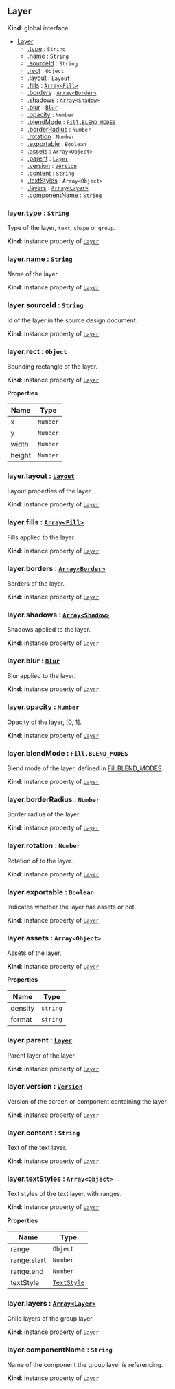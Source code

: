 ## Layer
**Kind**: global interface

<a name="Layer"></a>
* [Layer](#Layer)
    * [.type](#Layer+type) : <code>String</code>
    * [.name](#Layer+name) : <code>String</code>
    * [.sourceId](#Layer+sourceId) : <code>String</code>
    * [.rect](#Layer+rect) : <code>Object</code>
    * [.layout](#Layer+layout) : [<code>Layout</code>](layout.md)
    * [.fills](#Layer+fills) : [<code>Array&lt;Fill&gt;</code>](fill.md)
    * [.borders](#Layer+borders) : [<code>Array&lt;Border&gt;</code>](border.md)
    * [.shadows](#Layer+shadows) : [<code>Array&lt;Shadow&gt;</code>](shadow.md)
    * [.blur](#Layer+blur) : [<code>Blur</code>](blur.md)
    * [.opacity](#Layer+opacity) : <code>Number</code>
    * [.blendMode](#Layer+blendMode) : [<code>Fill.BLEND_MODES</code>](fill.md)
    * [.borderRadius](#Layer+borderRadius) : <code>Number</code>
    * [.rotation](#Layer+rotation) : <code>Number</code>
    * [.exportable](#Layer+exportable) : <code>Boolean</code>
    * [.assets](#Layer+assets) : <code>Array&lt;Object&gt;</code>
    * [.parent](#Layer+parent) : [<code>Layer</code>](#Layer)
    * [.version](#Layer+version) : [<code>Version</code>](version.md)
    * [.content](#Layer+content) : <code>String</code>
    * [.textStyles](#Layer+textStyles) : <code>Array&lt;Object&gt;</code>
    * [.layers](#Layer+layers) : [<code>Array&lt;Layer&gt;</code>](layer.md)
    * [.componentName](#Layer+componentName) : <code>String</code>

<a name="Layer+type"></a>
### layer.type : <code>String</code>
Type of the layer, `text`, `shape` or `group`.

**Kind**: instance property of [<code>Layer</code>](#Layer)

<a name="Layer+name"></a>
### layer.name : <code>String</code>
Name of the layer.

**Kind**: instance property of [<code>Layer</code>](#Layer)

<a name="Layer+sourceId"></a>
### layer.sourceId : <code>String</code>
Id of the layer in the source design document.

**Kind**: instance property of [<code>Layer</code>](#Layer)

<a name="Layer+rect"></a>
### layer.rect : <code>Object</code>
Bounding rectangle of the layer.

**Kind**: instance property of [<code>Layer</code>](#Layer)

**Properties**

| Name | Type |
| --- | --- |
| x | <code>Number</code> |
| y | <code>Number</code> |
| width | <code>Number</code> |
| height | <code>Number</code> |

<a name="Layer+layout"></a>
### layer.layout : [<code>Layout</code>](layout.md)
Layout properties of the layer.

**Kind**: instance property of [<code>Layer</code>](#Layer)

<a name="Layer+fills"></a>
### layer.fills : [<code>Array&lt;Fill&gt;</code>](fill.md)
Fills applied to the layer.

**Kind**: instance property of [<code>Layer</code>](#Layer)

<a name="Layer+borders"></a>
### layer.borders : [<code>Array&lt;Border&gt;</code>](border.md)
Borders of the layer.

**Kind**: instance property of [<code>Layer</code>](#Layer)

<a name="Layer+shadows"></a>
### layer.shadows : [<code>Array&lt;Shadow&gt;</code>](shadow.md)
Shadows applied to the layer.

**Kind**: instance property of [<code>Layer</code>](#Layer)

<a name="Layer+blur"></a>
### layer.blur : [<code>Blur</code>](blur.md)
Blur applied to the layer.

**Kind**: instance property of [<code>Layer</code>](#Layer)

<a name="Layer+opacity"></a>
### layer.opacity : <code>Number</code>
Opacity of the layer, [0, 1].

**Kind**: instance property of [<code>Layer</code>](#Layer)

<a name="Layer+blendMode"></a>
### layer.blendMode : <code>Fill.BLEND_MODES</code>
Blend mode of the layer, defined in [Fill.BLEND_MODES](fill.md).

**Kind**: instance property of [<code>Layer</code>](#Layer)

<a name="Layer+borderRadius"></a>
### layer.borderRadius : <code>Number</code>
Border radius of the layer.

**Kind**: instance property of [<code>Layer</code>](#Layer)

<a name="Layer+rotation"></a>
### layer.rotation : <code>Number</code>
Rotation of to the layer.

**Kind**: instance property of [<code>Layer</code>](#Layer)

<a name="Layer+exportable"></a>
### layer.exportable : <code>Boolean</code>
Indicates whether the layer has assets or not.

**Kind**: instance property of [<code>Layer</code>](#Layer)

<a name="Layer+assets"></a>
### layer.assets : <code>Array&lt;Object&gt;</code>
Assets of the layer.

**Kind**: instance property of [<code>Layer</code>](#Layer)

**Properties**

| Name | Type |
| --- | --- |
| density | <code>string</code> |
| format | <code>string</code> |

<a name="Layer+parent"></a>
### layer.parent : [<code>Layer</code>](#Layer)
Parent layer of the layer.

**Kind**: instance property of [<code>Layer</code>](#Layer)

<a name="Layer+version"></a>
### layer.version : [<code>Version</code>](version.md)
Version of the screen or component containing the layer.

**Kind**: instance property of [<code>Layer</code>](#Layer)

<a name="Layer+content"></a>
### layer.content : <code>String</code>
Text of the text layer.

**Kind**: instance property of [<code>Layer</code>](#Layer)

<a name="Layer+textStyles"></a>
### layer.textStyles : <code>Array&lt;Object&gt;</code>
Text styles of the text layer, with ranges.

**Kind**: instance property of [<code>Layer</code>](#Layer)

**Properties**

| Name | Type |
| --- | --- |
| range | <code>Object</code> |
| range.start | <code>Number</code> |
| range.end | <code>Number</code> |
| textStyle | [<code>TextStyle</code>](textStyle.md) |

<a name="Layer+layers"></a>
### layer.layers : [<code>Array&lt;Layer&gt;</code>](layer.md)
Child layers of the group layer.

**Kind**: instance property of [<code>Layer</code>](#Layer)

<a name="Layer+componentName"></a>
### layer.componentName : <code>String</code>
Name of the component the group layer is referencing.

**Kind**: instance property of [<code>Layer</code>](#Layer)
